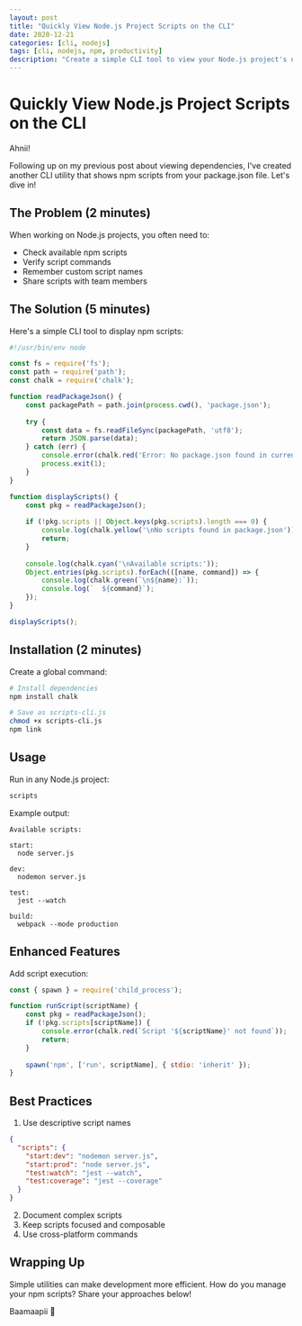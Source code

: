 ```yaml
---
layout: post
title: "Quickly View Node.js Project Scripts on the CLI"
date: 2020-12-21
categories: [cli, nodejs]
tags: [cli, nodejs, npm, productivity]
description: "Create a simple CLI tool to view your Node.js project's npm scripts directly from the terminal."
---
```


# Quickly View Node.js Project Scripts on the CLI

Ahnii!

Following up on my previous post about viewing dependencies, I've created another CLI utility that shows npm scripts from your package.json file. Let's dive in!

## The Problem (2 minutes)

When working on Node.js projects, you often need to:
- Check available npm scripts
- Verify script commands
- Remember custom script names
- Share scripts with team members

## The Solution (5 minutes)

Here's a simple CLI tool to display npm scripts:

```javascript
#!/usr/bin/env node

const fs = require('fs');
const path = require('path');
const chalk = require('chalk');

function readPackageJson() {
    const packagePath = path.join(process.cwd(), 'package.json');
    
    try {
        const data = fs.readFileSync(packagePath, 'utf8');
        return JSON.parse(data);
    } catch (err) {
        console.error(chalk.red('Error: No package.json found in current directory'));
        process.exit(1);
    }
}

function displayScripts() {
    const pkg = readPackageJson();
    
    if (!pkg.scripts || Object.keys(pkg.scripts).length === 0) {
        console.log(chalk.yellow('\nNo scripts found in package.json'));
        return;
    }
    
    console.log(chalk.cyan('\nAvailable scripts:'));
    Object.entries(pkg.scripts).forEach(([name, command]) => {
        console.log(chalk.green(`\n${name}:`));
        console.log(`  ${command}`);
    });
}

displayScripts();
```

## Installation (2 minutes)

Create a global command:

```bash
# Install dependencies
npm install chalk

# Save as scripts-cli.js
chmod +x scripts-cli.js
npm link
```

## Usage

Run in any Node.js project:
```bash
scripts
```

Example output:
```
Available scripts:

start:
  node server.js

dev:
  nodemon server.js

test:
  jest --watch

build:
  webpack --mode production
```

## Enhanced Features

Add script execution:
```javascript
const { spawn } = require('child_process');

function runScript(scriptName) {
    const pkg = readPackageJson();
    if (!pkg.scripts[scriptName]) {
        console.error(chalk.red(`Script '${scriptName}' not found`));
        return;
    }
    
    spawn('npm', ['run', scriptName], { stdio: 'inherit' });
}
```

## Best Practices

1. Use descriptive script names
```json
{
  "scripts": {
    "start:dev": "nodemon server.js",
    "start:prod": "node server.js",
    "test:watch": "jest --watch",
    "test:coverage": "jest --coverage"
  }
}
```

2. Document complex scripts
3. Keep scripts focused and composable
4. Use cross-platform commands

## Wrapping Up

Simple utilities can make development more efficient. How do you manage your npm scripts? Share your approaches below!

Baamaapii 👋 